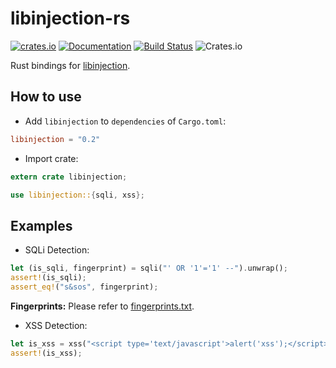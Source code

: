 # libinjection-rs

[![crates.io](https://img.shields.io/crates/v/libinjection.svg)](https://crates.io/crates/libinjection) [![Documentation](https://img.shields.io/badge/Docs-libinjection-blue.svg)](https://docs.rs/libinjection) [![Build Status](https://travis-ci.org/arvancloud/libinjection-rs.svg)](https://travis-ci.org/arvancloud/libinjection-rs) ![Crates.io](https://img.shields.io/crates/l/rustc-serialize.svg)

Rust bindings for [libinjection](https://github.com/client9/libinjection).

## How to use

- Add `libinjection` to `dependencies` of `Cargo.toml`:

```toml
libinjection = "0.2"
```

- Import crate:

```rust
extern crate libinjection;

use libinjection::{sqli, xss};
```

## Examples

- SQLi Detection:

```rust
let (is_sqli, fingerprint) = sqli("' OR '1'='1' --").unwrap();
assert!(is_sqli);
assert_eq!("s&sos", fingerprint);
```

**Fingerprints:** Please refer to [fingerprints.txt](https://github.com/client9/libinjection/blob/master/src/fingerprints.txt).

- XSS Detection:

```rust
let is_xss = xss("<script type='text/javascript'>alert('xss');</script>").unwrap();
assert!(is_xss);
```

